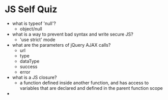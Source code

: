 # JS Self Quiz

* what is typeof 'null'?
  * object/null
* what is a way to prevent bad syntax and write secure JS?
  * 'use strict' mode
* what are the parameters of jQuery AJAX calls?
  * url
  * type
  * dataType
  * success
  * error
* what is a JS closure?
  * a function defined inside another function, and has access to variables that are declared and defined in the parent function scope
* 
